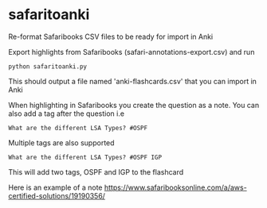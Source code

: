 # safaritoanki
Re-format Safaribooks CSV files to be ready for import in Anki

Export highlights from Safaribooks (safari-annotations-export.csv) and run

    python safaritoanki.py


This should output a file named 'anki-flashcards.csv' that you can import in Anki

When highlighting in Safaribooks you create the question as a note. 
You can also add a tag after the question i.e

    What are the different LSA Types? #OSPF
    
Multiple tags are also supported

    What are the different LSA Types? #OSPF IGP

This will add two tags, OSPF and IGP to the flashcard

Here is an example of a note https://www.safaribooksonline.com/a/aws-certified-solutions/19190356/
